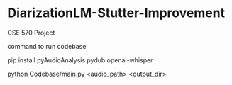# DiarizationLM-Stutter-Improvement
CSE 570 Project

command to run codebase

pip install pyAudioAnalysis pydub openai-whisper

python Codebase/main.py <audio_path> <output_dir>